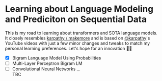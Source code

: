 # Learning about Language Modeling and Prediciton on Sequential Data

This is my road to learning about transformers and SOTA language models. It closely resembles [karpathy / makemore](https://github.com/karpathy/makemore) and is based on [@karpathy](https://github.com/karpathy)'s YouTube videos with just a few minor changes and tweaks to match my personal learning preferences. Let's hope for an innovation 🤞🏻

- [X] Bigram Language Model Using Probabilities
- [ ] Multi-Layer Perceptron Bigram LM
- [ ] Convolutional Neural Networks
...  
TBC